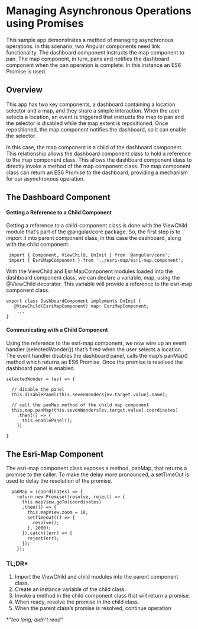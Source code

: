 # Managing Asynchronous Operations using Promises

This sample app demonstrates a method of managing asynchronous operations.  In this scenario, two Angular components need link functionality.  The dashboard component instructs the map component to pan.  The map component, in turn, pans and notifies the dashboard component when the pan operation is complete. In this instance an ES6 Promise is used.
## Overview
This app has two key components, a dashboard containing a location selector and a map, and they share a simple interaction.  When the user selects a location, an event is triggered that instructs the map to pan and the selector is disabled while the map extent is repositioned. Once repositioned, the map component notifies the dashboard, so it can enable the selector. 

In this case, the map component is a child of the dashboard component.  This relationship allows the dashboard component class to hold a reference to the map component class.  This allows the dashboard component class to directly invoke a method of the map component class.  The map component class can return an ES6 Promise to the dashboard, providing a mechanism for our asynchronous operation. 

## The Dashboard Component
#### Getting a Reference to a Child Component
Getting a reference to a child-component class is done with the ViewChild module that’s part of the @angular/core package.  So, the first step is to import it into parent component class, in this case the dashboard, along with the child component.
```
 import { Component, ViewChild, OnInit } from '@angular/core';
 import { EsriMapComponent } from '../esri-map/esri-map.component';
```
With the ViewChild and EsriMapComponent modules loaded into the dashboard component class, we can declare a variable, map, using the @ViewChild decorator.  This variable will provide a reference to the esri-map component class.  

```
export class DashboardComponent implements OnInit {
   @ViewChild(EsriMapComponent) map: EsriMapComponent; 
	...
}
```
#### Communicating with a Child Component
Using the reference to the esri-map component, we now wire up an event handler (selectedWonder()) that’s fired when the user selects a location.  The event handler disables the dashboard panel, calls the map’s panMap() method which returns an ES6 Promise.  Once the promise is resolved the dashboard panel is enabled.

```
selectedWonder = (ev) => {

  // disable the panel
  this.disablePanel(this.sevenWonders[ev.target.value].name);

  // call the panMap method of the child map component
  this.map.panMap(this.sevenWonders[ev.target.value].coordinates)
    .then(() => {
      this.enablePanel();
    })
		
}
```
## The Esri-Map Component
The esri-map component class exposes a method, panMap, that returns a promise to the caller.  To make the delay more pronounced, a setTimeOut is used to delay the resolution of the promise.

```
  panMap = (coordinates) => {
    return new Promise((resolve, reject) => {
      this.mapView.goTo(coordinates)
      .then(() => {
        this.mapView.zoom = 18;
        setTimeout(() => {
          resolve();
        }, 2000);
      }).catch((err) => {
        reject(err);
      });
    });
```
### TL;DR*

1. Import the ViewChild and child modules into the parent component class.
2. Create an instance variable of the child class.
3. Invoke a method in the child component class that will return a promise.
4. When ready, resolve the promise in the child class.
5. When the parent class’s promise is resolved, continue operation 

*_"too long; didn't read"_
